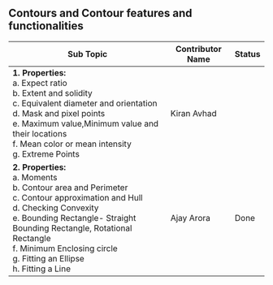 ## Contours and Contour features and functionalities


| Sub Topic | Contributor Name | Status     |
| --------- | ---------------- | ---------- |
| **1\.  Properties:** <br>a. Expect ratio<br>b. Extent and solidity<br>c. Equivalent diameter and orientation<br> d. Mask and pixel points<br>e. Maximum value,Minimum value and their locations<br>f. Mean color or mean intensity<br>g. Extreme Points<br>| Kiran Avhad |
| **2\.  Properties:** <br>a. Moments<br>b. Contour area and Perimeter<br>c. Contour approximation and Hull<br> d. Checking Convexity<br>e. Bounding Rectangle- Straight Bounding Rectangle, Rotational Rectangle<br>f. Minimum Enclosing circle<br>g. Fitting an Ellipse<br>h. Fitting a Line<br>| Ajay Arora |Done
